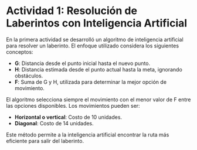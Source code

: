 # Actividad 1: Resolución de Laberintos con Inteligencia Artificial

En la primera actividad se desarrolló un algoritmo de inteligencia artificial para resolver un laberinto. El enfoque utilizado considera los siguientes conceptos:

- **G**: Distancia desde el punto inicial hasta el nuevo punto.
- **H**: Distancia estimada desde el punto actual hasta la meta, ignorando obstáculos.
- **F**: Suma de G y H, utilizada para determinar la mejor opción de movimiento.

El algoritmo selecciona siempre el movimiento con el menor valor de F entre las opciones disponibles. Los movimientos pueden ser:

- **Horizontal o vertical**: Costo de 10 unidades.
- **Diagonal**: Costo de 14 unidades.

Este método permite a la inteligencia artificial encontrar la ruta más eficiente para salir del laberinto.